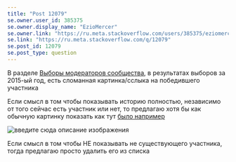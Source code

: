 ```yaml
---
title: "Post 12079"
se.owner.user_id: 385375
se.owner.display_name: "EzioMercer"
se.owner.link: "https://ru.meta.stackoverflow.com/users/385375/eziomercer"
se.link: "https://ru.meta.stackoverflow.com/q/12079"
se.post_id: 12079
se.post_type: question
---
```

<p>В разделе <a href="https://ru.stackoverflow.com/election">Выборы модераторов сообщества</a>, в результатах выборов за 2015-ый год, есть сломанная картинка/сслыка на победившего участника</p>
<p>Если смысл в том чтобы показывать историю полностью, независимо от того сейчас есть участник или нет, то предлагаю хотя бы как обычную картинку показать как тут <a href="https://web.archive.org/web/20160805150301/http://ru.stackoverflow.com/election" rel="nofollow noreferrer">было например</a></p>
<p><img src="https://i.stack.imgur.com/DkWRn.png" alt="введите сюда описание изображения" /></p>
<p>Если смысл в том чтобы НЕ показывать не существующего участника, тогда предлагаю просто удалить его из списка</p>
